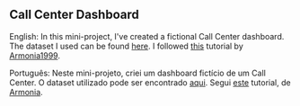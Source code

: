 ## Call Center Dashboard
English: In this mini-project, I've created a fictional Call Center dashboard. The dataset I used can be found [here](https://www.kaggle.com/datasets/mesumraza/real-world-fake-dataset-for-practice).
I followed [this](https://medium.com/@Armonia1999/data-analysis-project-excel-dashboard-10c6160f2dbe) tutorial by [Armonia1999](https://github.com/Armonia1999/).

Português: Neste mini-projeto, criei um dashboard fictício de um Call Center. O dataset utilizado pode ser encontrado [aqui](https://www.kaggle.com/datasets/mesumraza/real-world-fake-dataset-for-practice).
Segui [este](https://medium.com/@Armonia1999/data-analysis-project-excel-dashboard-10c6160f2dbe) tutorial, de [Armonia](https://github.com/Armonia1999/).

